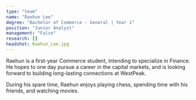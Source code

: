 ```yaml
---
type: "team"
name: "Raehun Lee"
degree: "Bachelor of Commerce - General | Year 1"
position: "Junior Analyst"
management: "False"
research: []
headshot: Raehun_Lee.jpg
---
```


Raehun is a first-year Commerce student, intending to specialize in Finance. He hopes to one day pursue a career in the capital markets, and is looking forward to building long-lasting connections at WestPeak.

During his spare time, Raehun enjoys playing chess, spending time with his friends, and watching movies.
